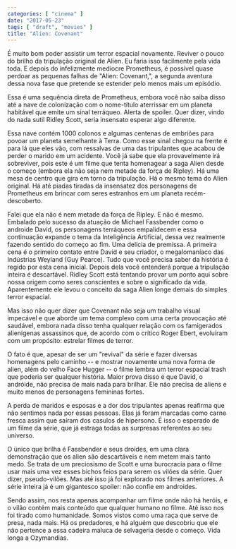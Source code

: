 ```yaml
---
categories: [ "cinema" ]
date: "2017-05-23"
tags: [ "draft", "movies" ]
title: "Alien: Covenant"
---
```

É muito bom poder assistir um terror espacial novamente. Reviver o pouco do brilho da tripulação original de Alien. Eu faria isso facilmente pela vida toda. E depois do infelizmente medíocre Prometheus, é possível quase perdoar as pequenas falhas de "Alien: Covenant,", a segunda aventura dessa nova fase que pretende se estender pelo menos mais um episódio.

Essa é uma sequência direta de Prometheus, embora você não saiba disso até a nave de colonização com o nome-título aterrissar em um planeta habitável que emite um sinal terráqueo. Alerta de spoiler. Quer dizer, vindo do nada sutil Ridley Scott, seria insensato esperar algo diferente.

Essa nave contém 1000 colonos e algumas centenas de embriões para povoar um planeta semelhante à Terra. Como esse sinal chegou na frente é para lá que eles vão, com ressalvas de uma das tripulantes que acabou de perder o marido em um acidente. Você já sabe que ela provavelmente irá sobreviver, pois este é um filme que tenta homenagear a saga Alien desde o começo (embora ela não seja nem metade da força de Ripley). Há uma mesa de centro que gira em torno da tripulação. Há o mesmo tema do Alien original. Há até piadas tiradas da insensatez dos personagens de Prometheus em brincar com seres estranhos em um planeta recém-descoberto.

Falei que ela não é nem metade da força de Ripley. E não é mesmo. Embalado pelo sucesso da atuação de Michael Fassbender como o androide David, os personagens terráqueos empalidecem e essa continuação expande o tema da Inteligência Artificial, dessa vez realmente fazendo sentido do começo ao fim. Uma delícia de premissa. A primeira cena é o primeiro contato entre David e seu criador, o megalomaníaco das Indústrias Weyland (Guy Pearce). Tudo que você precisa saber da história é regido por esta cena inicial. Depois dela você entenderá porque a tripulação inteira é descartável. Ridley Scott está tentando provar um ponto aqui sobre nossa origem como seres conscientes e sobre o significado da vida. Aparentemente ele levou o conceito da saga Alien longe demais do simples terror espacial.

Mas isso não quer dizer que Covenant não seja um trabalho visual impecável e que aborde um tema complexo com uma certa provocação até saudável, embora nada disso tenha qualquer relação com os famigerados alienígenas assassinos que, de acordo com o crítico Roger Ebert, evoluíram com um propósito: estrelar filmes de terror.

O fato é que, apesar de ser um "revival" da série e fazer diversas homenagens pelo caminho -- e mostrar novamente uma nova forma de alien, além do velho Face Hugger -- o filme lembra um terror espacial trash que poderia ser qualquer história. Maior prova disso é que David, o andróide, não precisa de mais nada para brilhar. Ele não precisa de aliens e muito menos de personagens femininas fortes.

A perda de maridos e esposas e a dor dos tripulantes apenas reafirma que não sentimos nada por essas pessoas. Elas já foram marcadas como carne fresca assim que saíram dos casulos de hipersono. É isso o esperado de um filme da série, que já estraga todas as surpresas referentes ao seu universo.

O único que brilha é Fassbender e seus droides, em uma clara demonstração que os alien são descartáveis e nem metem mais tanto medo. Se trata de um preciosismo de Scott e uma burocracia para o filme usar mais uma vez esses bichos feios para serem os vilões da série. Quer dizer, pseudo-vilões. Mas até isso já foi explorado nos filmes anteriores. A série inteira já é um gigantesco spoiler: não confie em androides.

Sendo assim, nos resta apenas acompanhar um filme onde não há heróis, e o vilão contém mais conteúdo que qualquer humano no filme. Até isso nos foi tirado como humanidade. Somos vistos como uma raça que serve de presa, nada mais. Há os predadores, e há alguém que descobriu que ele não pertence a essa cadeira maluca de selvageria desde o começo. Vida longa a Ozymandias.
